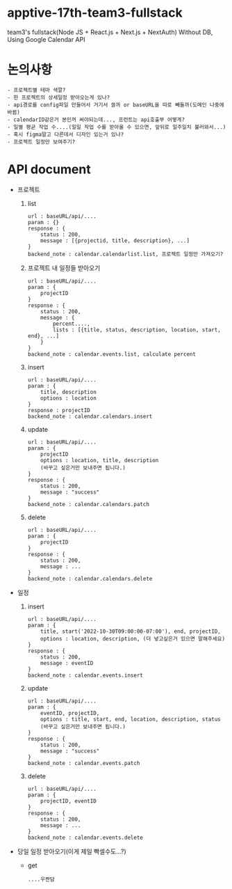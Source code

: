 # apptive-17th-team3-fullstack
team3's fullstack(Node JS + React.js + Next.js + NextAuth)
Without DB, Using Google Calendar API

# 논의사항
    - 프로젝트별 테마 색깔?
    - 한 프로젝트의 상세일정 받아오는게 있나?
    - api경로를 config파일 만들어서 거기서 쓸까 or baseURL을 따로 빼둘까(도메인 나중에 바뀜)
    - calendarID같은거 본인꺼 써야되는데..., 프런트는 api호출부 어떻게?
    - 일별 평균 작업 수....(일일 작업 수를 받아올 수 있으면, 앞뒤로 일주일치 불러와서...)
    - 혹시 figma말고 다른데서 디자인 있는거 있나?
    - 프로젝트 일정만 보여주기?
# API document
- 프로젝트
    1. list
        ```
        url : baseURL/api/....
        param : {}
        response : {
            status : 200,
            message : [{projectid, title, description}, ...]
        }
        backend_note : calendar.calendarlist.list, 프로젝트 일정만 가져오기?
        ```
    2. 프로젝트 내 일정들 받아오기
        ```
        url : baseURL/api/....
        param : {
            projectID
        }
        response : {
            status : 200,
            message : {
                percent....,
                lists : [{title, status, description, location, start, end}, ...]
            }
        }
        backend_note : calendar.events.list, calculate percent
        ```
    3. insert
        ```
        url : baseURL/api/....
        param : {
            title, description
            options : location
        }
        response : projectID
        backend_note : calendar.calendars.insert
        ```
    4. update
        ```
        url : baseURL/api/....
        param : {
            projectID
            options : location, title, description
            (바꾸고 싶은거만 보내주면 됩니다.)
        }
        response : {
            status : 200,
            message : "success"
        }
        backend_note : calendar.calendars.patch
        ```
    5. delete
        ```
        url : baseURL/api/....
        param : {
            projectID
        }
        response : {
            status : 200,
            message : ...
        }
        backend_note : calendar.calendars.delete
        ```

- 일정
    1. insert
        ```
        url : baseURL/api/....
        param : {
            title, start('2022-10-30T09:00:00-07:00'), end, projectID,
            options : location, description, (더 넣고싶은거 있으면 말해주세요)
        }
        response : {
            status : 200,
            message : eventID
        }
        backend_note : calendar.events.insert
        ```
    2. update
        ```
        url : baseURL/api/....
        param : {
            eventID, projectID,
            options : title, start, end, location, description, status
            (바꾸고 싶은거만 보내주면 됩니다.)
        }
        response : {
            status : 200,
            message : "success"
        }
        backend_note : calendar.events.patch
        ```
    2. delete
        ```
        url : baseURL/api/....
        param : {
            projectID, eventID
        }
        response : {
            status : 200,
            message : ...
        }
        backend_note : calendar.events.delete
        ```

- 당일 일정 받아오기(이게 제일 빡셀수도...?)
    - get
        ```
        ....우짠담
        ```